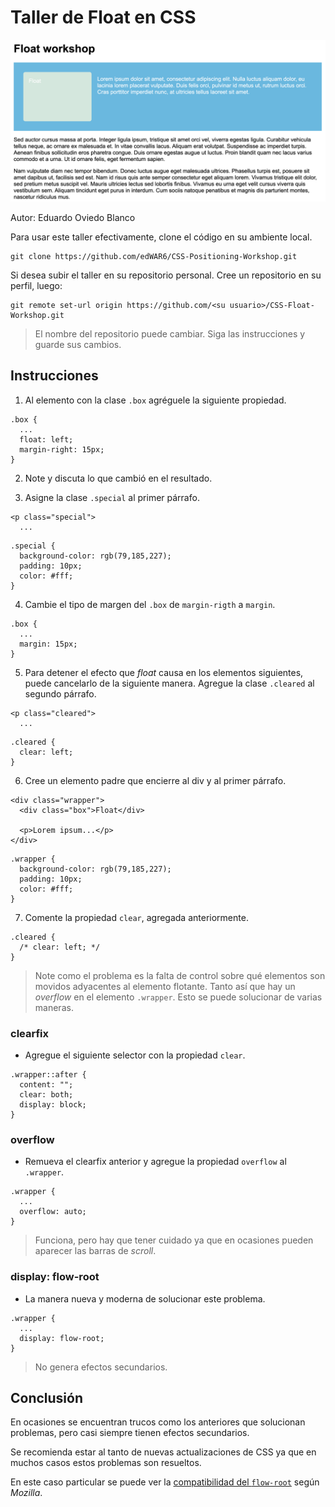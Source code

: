 # Taller de Float en CSS

![Resultado](/images/result.png)

Autor: Eduardo Oviedo Blanco

Para usar este taller efectivamente, clone el código en su ambiente local.
```
git clone https://github.com/edWAR6/CSS-Positioning-Workshop.git
```
Si desea subir el taller en su repositorio personal.
Cree un repositorio en su perfil, luego:
```
git remote set-url origin https://github.com/<su usuario>/CSS-Float-Workshop.git
```

> El nombre del repositorio puede cambiar. Siga las instrucciones y guarde sus cambios.

## Instrucciones

1. Al elemento con la clase `.box` agréguele la siguiente propiedad.
```
.box {
  ...
  float: left;
  margin-right: 15px;
}
```

2. Note y discuta lo que cambió en el resultado.

3. Asigne la clase `.special` al primer párrafo.
```
<p class="special">
  ...
```
```
.special {
  background-color: rgb(79,185,227);
  padding: 10px;
  color: #fff;
}
```

4. Cambie el tipo de margen del `.box` de `margin-rigth` a `margin`.
```
.box {
  ...
  margin: 15px;
}
```

5. Para detener el efecto que *float* causa en los elementos siguientes, puede cancelarlo de la siguiente manera. Agregue la clase `.cleared` al segundo párrafo.
```
<p class="cleared">
  ...
```
```
.cleared {
  clear: left;
}
```

6. Cree un elemento padre que encierre al div y al primer párrafo.
```
<div class="wrapper">
  <div class="box">Float</div>

  <p>Lorem ipsum...</p>
</div>
```
```
.wrapper {
  background-color: rgb(79,185,227);
  padding: 10px;
  color: #fff;
}
```

7. Comente la propiedad `clear`, agregada anteriormente.
```
.cleared {
  /* clear: left; */
}
```

> Note como el problema es la falta de control sobre qué elementos son movidos adyacentes al elemento flotante. Tanto así que hay un *overflow* en el elemento `.wrapper`.
> Esto se puede solucionar de varias maneras.

### clearfix

- Agregue el siguiente selector con la propiedad `clear`.
```
.wrapper::after {
  content: "";
  clear: both;
  display: block;
}
```

### overflow

- Remueva el clearfix anterior y agregue la propiedad `overflow` al `.wrapper`.
```
.wrapper {
  ...
  overflow: auto;
}
```

> Funciona, pero hay que tener cuidado ya que en ocasiones pueden aparecer las barras de *scroll*.

### display: flow-root

- La manera nueva y moderna de solucionar este problema.
```
.wrapper {
  ...
  display: flow-root;
}
```

> No genera efectos secundarios.

## Conclusión

En ocasiones se encuentran trucos como los anteriores que solucionan problemas, pero casi siempre tienen efectos secundarios.

Se recomienda estar al tanto de nuevas actualizaciones de CSS ya que en muchos casos estos problemas son resueltos.

En este caso particular se puede ver la [compatibilidad del `flow-root`](https://developer.mozilla.org/en-US/docs/Web/CSS/display#browser_compatibility) según *Mozilla*.
